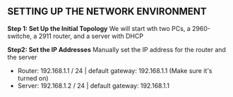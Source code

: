 ## SETTING UP THE NETWORK ENVIRONMENT  
**Step 1: Set Up the Initial Topology**
We will start wth two PCs, a 2960-switche, a 2911 router, and a server with DHCP

**Step2: Set the IP Addresses** 
Manually set the IP address for the router and the server 
- Router: 192.168.1.1 / 24 | default gateway: 192.168.1.1    (Make sure it's turned on)
- Server: 192.168.1.2 / 24 | default gateway: 192.168.1.1
